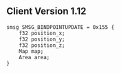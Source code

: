 ## Client Version 1.12

```rust,ignore
smsg SMSG_BINDPOINTUPDATE = 0x155 {
    f32 position_x;    
    f32 position_y;    
    f32 position_z;    
    Map map;    
    Area area;    
}

```
